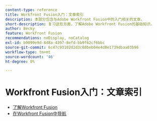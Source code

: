 ```yaml
---
content-type: reference
title: Workfront Fusion入门：文章索引
description: 本部分包含与Adobe Workfront Fusion中的入门相关的文章。
short-description: 复习这些方面，了解Adobe Workfront Fusion的基础知识。
author: Becky
feature: Workfront Fusion
recommendations: noDisplay, noCatalog
exl-id: b9899e9d-8d8a-4397-8efd-bb9f62cf6bbc
source-git-commit: 6c47c93102d2d3c88beb04e4d8e1739dbaa03b96
workflow-type: tm+mt
source-wordcount: '46'
ht-degree: 0%

---
```


# Workfront Fusion入门：文章索引

* [了解Workfront Fusion](/help/workfront-fusion/get-started-with-fusion/understand-fusion/understand-fusion-toc.md)
* [在Workfront Fusion中导航](/help/workfront-fusion/get-started-with-fusion/navigate-fusion/navigate-fusion-toc.md)
